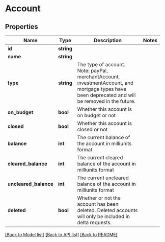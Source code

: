 # Account

## Properties
Name | Type | Description | Notes
------------ | ------------- | ------------- | -------------
**id** | **string** |  | 
**name** | **string** |  | 
**type** | **string** | The type of account. Note: payPal, merchantAccount, investmentAccount, and mortgage types have been deprecated and will be removed in the future. | 
**on_budget** | **bool** | Whether this account is on budget or not | 
**closed** | **bool** | Whether this account is closed or not | 
**balance** | **int** | The current balance of the account in milliunits format | 
**cleared_balance** | **int** | The current cleared balance of the account in milliunits format | 
**uncleared_balance** | **int** | The current uncleared balance of the account in milliunits format | 
**deleted** | **bool** | Whether or not the account has been deleted.  Deleted accounts will only be included in delta requests. | 

[[Back to Model list]](../README.md#documentation-for-models) [[Back to API list]](../README.md#documentation-for-api-endpoints) [[Back to README]](../README.md)


